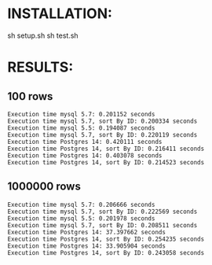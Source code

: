 # INSTALLATION:
sh setup.sh
sh test.sh

# RESULTS:
## 100 rows

    Execution time mysql 5.7: 0.201152 seconds
    Execution time mysql 5.7, sort By ID: 0.200334 seconds
    Execution time mysql 5.5: 0.194087 seconds
    Execution time mysql 5.7, sort By ID: 0.220119 seconds
    Execution time Postgres 14: 0.420111 seconds
    Execution time Postgres 14, sort By ID: 0.216411 seconds
    Execution time Postgres 14: 0.403078 seconds
    Execution time Postgres 14, sort By ID: 0.214523 seconds 

## 1000000 rows

    Execution time mysql 5.7: 0.206666 seconds 
    Execution time mysql 5.7, sort By ID: 0.222569 seconds 
    Execution time mysql 5.5: 0.201978 seconds 
    Execution time mysql 5.7, sort By ID: 0.208511 seconds 
    Execution time Postgres 14: 37.397662 seconds 
    Execution time Postgres 14, sort By ID: 0.254235 seconds 
    Execution time Postgres 14: 33.905904 seconds 
    Execution time Postgres 14, sort By ID: 0.243058 seconds 